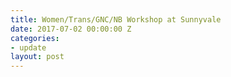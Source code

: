 ```yaml
---
title: Women/Trans/GNC/NB Workshop at Sunnyvale
date: 2017-07-02 00:00:00 Z
categories:
- update
layout: post
---
```


